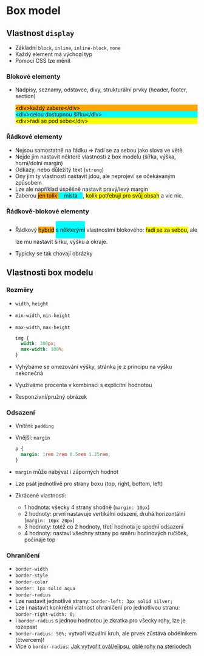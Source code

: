# Box model

## Vlastnost `display`

- Základní `block`, `inline`, `inline-block`, `none`
- Každý element má výchozí typ
- Pomocí CSS lze měnit

### Blokové elementy

- Nadpisy, seznamy, odstavce, divy, strukturální prvky (header, footer, section)

  <div style="color:black;background-color:orange;">&lt;div&gt;každý zabere&lt;/div&gt;</div>
  <div style="color:black;background-color:cyan;">&lt;div&gt;celou dostupnou šířku&lt;/div&gt;</div>
  <div style="color:black;background-color:yellow;">&lt;div&gt;řadí se pod sebe&lt;/div&gt;</div>

### Řádkové elementy

- Nejsou samostatně na řádku => řadí se za sebou jako slova ve větě
- Nejde jim nastavit některé vlastnosti z box modelu (šířka, výška, horní/dolní margin)
- Odkazy, nebo důležitý text (`strong`)
- Ony jim ty vlastnosti nastavit jdou, ale neprojeví se očekávaným způsobem
- Lze ale například úspěšně nastavit pravý/levý margin
- Zaberou <span style="color:black;background-color:orange;">jen tolik </span><span style="color:black;background-color:cyan;padding:0 1em;">místa</span>, <span style="color:black;background-color:yellow;">kolik potřebují pro svůj obsah</span> a víc nic.

### Řádkově-blokové elementy

- Řádkový <span style="display:inline-block; color:black;background-color:orange;">hybrid</span> <span style="display:inline-block; color:black;background-color:cyan;padding:1em 0;">s některými</span> vlastnostmi blokového: <span style="display:inline-block; color:black;background-color:yellow;">řadí se za sebou,</span> ale lze mu nastavit šířku, výšku a okraje.

- Typicky se tak chovají obrázky

## Vlastnosti box modelu

### Rozměry

- `width`, `height`
- `min-width`, `min-height`
- `max-width`, `max-height`

  ```css
  img {
  	width: 300px;
  	max-width: 100%;
  }
  ```

- Vyhýbáme se omezování výšky, stránka je z principu na výšku nekonečná
- Využíváme procenta v kombinaci s explicitní hodnotou
- Responzivní/pružný obrázek

### Odsazení

- Vnitřní: `padding`
- Vnější: `margin`

  ```css
  p {
  	margin: 1rem 2rem 0.5rem 1.25rem;
  }
  ```

- `margin` může nabývat i záporných hodnot
- Lze psát jednotlivě pro strany boxu (top, right, bottom, left)
- Zkrácené vlastnosti:
  - 1 hodnota: všecky 4 strany shodně (`margin: 10px`)
  - 2 hodnoty: první nastavuje vertikální odszení, druhá horizontální (`margin: 10px 20px`)
  - 3 hodnoty: totéž co 2 hodnoty, třetí hodnota je spodní odsazení
  - 4 hodnoty: nastaví všechny strany po směru hodinových ručiček, počínaje top

### Ohraničení

- `border-width`
- `border-style`
- `border-color`
- `border: 1px solid aqua`
- `border-radius`
- Lze nastavit jednotlivé strany: `border-left: 3px solid silver;`
- Lze i nastavit konkrétní vlatnost ohraničení pro jednotlivou stranu: `border-right-width: 0;`
- I `border-radius` s jednou hodnotou je zkratka pro všecky rohy, lze je rozepsat
- `border-radius: 50%;` vytvoří vizuální kruh, ale prvek zůstává obdélníkem (čtvercem)!
- Více o `border-radius`: [Jak vytvořit ovál/elipsu](https://jecas.cz/oval), [oblé rohy na steriodech](https://jecas.cz/border-radius)
